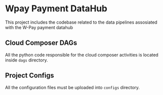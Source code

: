 # Wpay Payment DataHub

This project includes the codebase related to the data pipelines assosiated with the W-Pay payment datahub

## Cloud Composer DAGs

All the python code responsible for the cloud composer activities is located inside `dags` directory.

## Project Configs

All the configuration files must be uploaded into `configs` directory.
